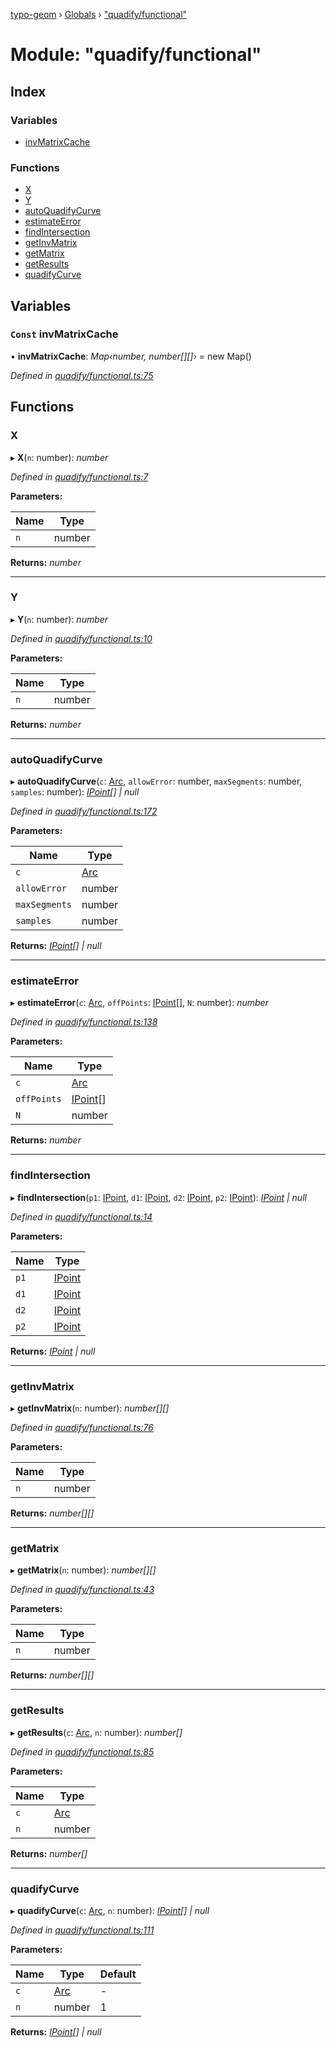 [typo-geom](../README.md) › [Globals](../globals.md) › ["quadify/functional"](_quadify_functional_.md)

# Module: "quadify/functional"

## Index

### Variables

* [invMatrixCache](_quadify_functional_.md#const-invmatrixcache)

### Functions

* [X](_quadify_functional_.md#x)
* [Y](_quadify_functional_.md#y)
* [autoQuadifyCurve](_quadify_functional_.md#autoquadifycurve)
* [estimateError](_quadify_functional_.md#estimateerror)
* [findIntersection](_quadify_functional_.md#findintersection)
* [getInvMatrix](_quadify_functional_.md#getinvmatrix)
* [getMatrix](_quadify_functional_.md#getmatrix)
* [getResults](_quadify_functional_.md#getresults)
* [quadifyCurve](_quadify_functional_.md#quadifycurve)

## Variables

### `Const` invMatrixCache

• **invMatrixCache**: *Map‹number, number[][]›* = new Map()

*Defined in [quadify/functional.ts:75](https://github.com/be5invis/typo-geom/blob/5527277/src/quadify/functional.ts#L75)*

## Functions

###  X

▸ **X**(`n`: number): *number*

*Defined in [quadify/functional.ts:7](https://github.com/be5invis/typo-geom/blob/5527277/src/quadify/functional.ts#L7)*

**Parameters:**

Name | Type |
------ | ------ |
`n` | number |

**Returns:** *number*

___

###  Y

▸ **Y**(`n`: number): *number*

*Defined in [quadify/functional.ts:10](https://github.com/be5invis/typo-geom/blob/5527277/src/quadify/functional.ts#L10)*

**Parameters:**

Name | Type |
------ | ------ |
`n` | number |

**Returns:** *number*

___

###  autoQuadifyCurve

▸ **autoQuadifyCurve**(`c`: [Arc](_derivable_interface_.md#arc), `allowError`: number, `maxSegments`: number, `samples`: number): *[IPoint](_point_interface_.md#ipoint)[] | null*

*Defined in [quadify/functional.ts:172](https://github.com/be5invis/typo-geom/blob/5527277/src/quadify/functional.ts#L172)*

**Parameters:**

Name | Type |
------ | ------ |
`c` | [Arc](_derivable_interface_.md#arc) |
`allowError` | number |
`maxSegments` | number |
`samples` | number |

**Returns:** *[IPoint](_point_interface_.md#ipoint)[] | null*

___

###  estimateError

▸ **estimateError**(`c`: [Arc](_derivable_interface_.md#arc), `offPoints`: [IPoint](_point_interface_.md#ipoint)[], `N`: number): *number*

*Defined in [quadify/functional.ts:138](https://github.com/be5invis/typo-geom/blob/5527277/src/quadify/functional.ts#L138)*

**Parameters:**

Name | Type |
------ | ------ |
`c` | [Arc](_derivable_interface_.md#arc) |
`offPoints` | [IPoint](_point_interface_.md#ipoint)[] |
`N` | number |

**Returns:** *number*

___

###  findIntersection

▸ **findIntersection**(`p1`: [IPoint](_point_interface_.md#ipoint), `d1`: [IPoint](_point_interface_.md#ipoint), `d2`: [IPoint](_point_interface_.md#ipoint), `p2`: [IPoint](_point_interface_.md#ipoint)): *[IPoint](_point_interface_.md#ipoint) | null*

*Defined in [quadify/functional.ts:14](https://github.com/be5invis/typo-geom/blob/5527277/src/quadify/functional.ts#L14)*

**Parameters:**

Name | Type |
------ | ------ |
`p1` | [IPoint](_point_interface_.md#ipoint) |
`d1` | [IPoint](_point_interface_.md#ipoint) |
`d2` | [IPoint](_point_interface_.md#ipoint) |
`p2` | [IPoint](_point_interface_.md#ipoint) |

**Returns:** *[IPoint](_point_interface_.md#ipoint) | null*

___

###  getInvMatrix

▸ **getInvMatrix**(`n`: number): *number[][]*

*Defined in [quadify/functional.ts:76](https://github.com/be5invis/typo-geom/blob/5527277/src/quadify/functional.ts#L76)*

**Parameters:**

Name | Type |
------ | ------ |
`n` | number |

**Returns:** *number[][]*

___

###  getMatrix

▸ **getMatrix**(`n`: number): *number[][]*

*Defined in [quadify/functional.ts:43](https://github.com/be5invis/typo-geom/blob/5527277/src/quadify/functional.ts#L43)*

**Parameters:**

Name | Type |
------ | ------ |
`n` | number |

**Returns:** *number[][]*

___

###  getResults

▸ **getResults**(`c`: [Arc](_derivable_interface_.md#arc), `n`: number): *number[]*

*Defined in [quadify/functional.ts:85](https://github.com/be5invis/typo-geom/blob/5527277/src/quadify/functional.ts#L85)*

**Parameters:**

Name | Type |
------ | ------ |
`c` | [Arc](_derivable_interface_.md#arc) |
`n` | number |

**Returns:** *number[]*

___

###  quadifyCurve

▸ **quadifyCurve**(`c`: [Arc](_derivable_interface_.md#arc), `n`: number): *[IPoint](_point_interface_.md#ipoint)[] | null*

*Defined in [quadify/functional.ts:111](https://github.com/be5invis/typo-geom/blob/5527277/src/quadify/functional.ts#L111)*

**Parameters:**

Name | Type | Default |
------ | ------ | ------ |
`c` | [Arc](_derivable_interface_.md#arc) | - |
`n` | number | 1 |

**Returns:** *[IPoint](_point_interface_.md#ipoint)[] | null*

